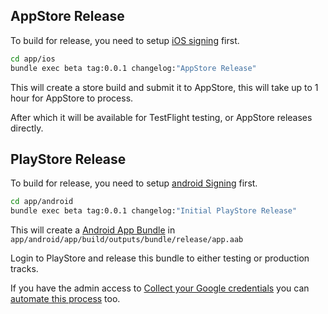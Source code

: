 ## AppStore Release

To build for release, you need to setup [iOS signing](internal-distribution.md#ios-signing) first.

```bash
cd app/ios
bundle exec beta tag:0.0.1 changelog:"AppStore Release"
```

This will create a store build and submit it to AppStore, this will take up to 1 hour for AppStore to process.

After which it will be available for TestFlight testing, or AppStore releases directly.

## PlayStore Release

To build for release, you need to setup [android Signing](internal-distribution.md#android-signing) first.

```bash
cd app/android
bundle exec beta tag:0.0.1 changelog:"Initial PlayStore Release"
```

This will create a [Android App Bundle](https://developer.android.com/guide/app-bundle) in `app/android/app/build/outputs/bundle/release/app.aab`

Login to PlayStore and release this bundle to either testing or production tracks.

If you have the admin access to [Collect your Google credentials](https://docs.fastlane.tools/getting-started/android/setup/#collect-your-google-credentials)
you can [automate this process](https://docs.fastlane.tools/getting-started/android/release-deployment/) too.
